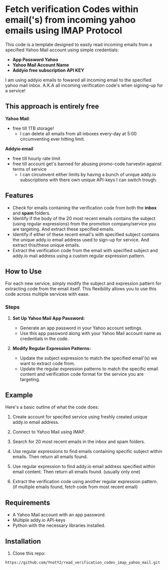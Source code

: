 # Fetch verification Codes within email('s) from incoming yahoo emails using IMAP Protocol

This code is a template designed to easily read incoming emails from a specified Yahoo Mail account using simple credentials:

- **App Password Yahoo**
- **Yahoo Mail Account Name**
- **Addyio free subscription API KEY**

I am using addyio emails to fowared all incoming email to the specified yahoo mail inbox. A.K.A all incoming verification code's when signing-up for a service! 

## This approach is entirely free 

**Yahoo Mail**: 
- free till 1TB storage!
	+ I can delete all emails from all inboxes every-day at 5:00 circumventing ever hitting limit.

**Addyio email**
- free till hourly rate limit 
- free till account get's banned for abusing promo-code harvestin against terms of service 
	+ I can circumvent either limits by having a bunch of unique addy.io subscriptions with there own unique API-keys I can switch trough.


## Features

- Check for emails containing the verification code from both the **inbox** and **spam** folders.
- Identify if the body of the 20 most recent emails contains the subject (using regular expressions) from the promotion company/service you are targeting. And extract these specified emails.
- Identify if either of these recent email's with specified subject contains the unique addy.io email address used to sign-up for service. And extract this/these unique emails. 
- Extract the verification code from the email with specified subject and addy.io mail address using a custom regular expression pattern.

## How to Use

For each new service, simply modify the subject and expression pattern for extracting code from the email itself. This flexibility allows you to use this code across multiple services with ease.

### Steps

1. **Set Up Yahoo Mail App Password:**
   - Generate an app password in your Yahoo account settings.
   - Use this app password along with your Yahoo Mail account name as credentials in the code.

2. **Modify Regular Expression Patterns:**
   - Update the subject expression to match the specified email'(s) we want to extract code from.
   - Update the regular expression patterns to match the specific email content and verification code format for the service you are targeting.

## Example

Here's a basic outline of what the code does:

1. Create account for specifed service using freshly created unique addy.io email address.

2. Connect to Yahoo Mail using IMAP.
3. Search for 20 most recent emails in the inbox and spam folders.
4. Use regular expressions to find emails containing specific subject within emails. Then return all emails found.
5. Use regular expression to find addy.io email address specified within email content. Then return all emails found. (usually only one)
6. Extract the verification code using another regular expression pattern. (if multiple emails found, fetch code from most recent email)

## Requirements

- A Yahoo Mail account with an app password.
- Multiple addy.io API-keys
- Python with the necessary libraries installed.

## Installation

1. Clone this repo:
```sh
https://github.com/YnotY2/read_verification_codes_imap_yahoo_mail.git
```
